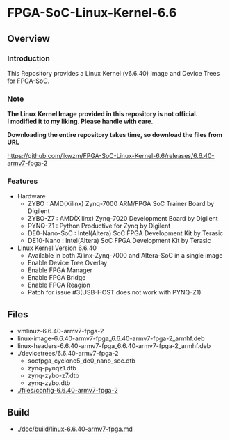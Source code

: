 FPGA-SoC-Linux-Kernel-6.6
====================================================================================

Overview
------------------------------------------------------------------------------------

### Introduction

This Repository provides a Linux Kernel (v6.6.40) Image and Device Trees for FPGA-SoC.

### Note

**The Linux Kernel Image provided in this repository is not official.**    
**I modified it to my liking. Please handle with care.**    

**Downloading the entire repository takes time, so download the files from URL**   

https://github.com/ikwzm/FPGA-SoC-Linux-Kernel-6.6/releases/6.6.40-armv7-fpga-2

### Features

* Hardware
  + ZYBO    : AMD(Xilinx) Zynq-7000 ARM/FPGA SoC Trainer Board by Digilent
  + ZYBO-Z7 : AMD(Xilinx) Zynq-7020 Development Board by Digilent
  + PYNQ-Z1 : Python Productive for Zynq by Digilent
  + DE0-Nano-SoC : Intel(Altera) SoC FPGA Development Kit by Terasic
  + DE10-Nano    : Intel(Altera) SoC FPGA Development Kit by Terasic
* Linux Kernel Version 6.6.40
  + Available in both Xilinx-Zynq-7000 and Altera-SoC in a single image
  + Enable Device Tree Overlay
  + Enable FPGA Manager
  + Enable FPGA Bridge
  + Enable FPGA Reagion
  + Patch for issue #3(USB-HOST does not work with PYNQ-Z1)

Files
------------------------------------------------------------------------------------

* vmlinuz-6.6.40-armv7-fpga-2
* linux-image-6.6.40-armv7-fpga_6.6.40-armv7-fpga-2_armhf.deb
* linux-headers-6.6.40-armv7-fpga_6.6.40-armv7-fpga-2_armhf.deb
* ./devicetrees/6.6.40-armv7-fpga-2
  + socfpga_cyclone5_de0_nano_soc.dtb
  + zynq-pynqz1.dtb
  + zynq-zybo-z7.dtb
  + zynq-zybo.dtb
* [./files/config-6.6.40-armv7-fpga-2](./files/config-6.6.40-armv7-fpga-2)

Build
------------------------------------------------------------------------------------

* [./doc/build/linux-6.6.40-armv7-fpga.md](./doc/build/linux-6.6.40-armv7-fpga.md)

